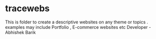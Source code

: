 # tracewebs
This is folder to create a descriptive websites on any theme or topics . examples may include Portfolio , E-commerce websites etc
Developer - Abhishek Barik
